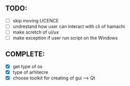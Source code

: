 ## TODO:
- [ ] skip moving LICENCE
- [ ] undrestand how user can interact with cli of hamachi
- [ ] make scretch of ui/ux
- [ ] make exception if user run script on the Windows

## COMPLETE:
- [x] get type of os
- [x] type of arhitecre
- [x] choose toolkit for creating of gui --> Qt
